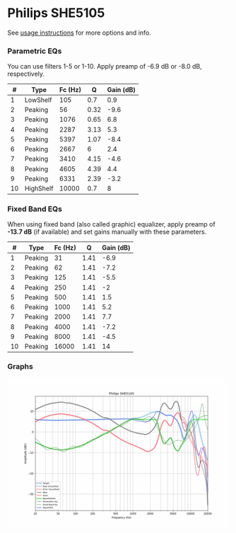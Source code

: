 # Philips SHE5105
See [usage instructions](https://github.com/jaakkopasanen/AutoEq#usage) for more options and info.

### Parametric EQs
You can use filters 1-5 or 1-10. Apply preamp of -6.9 dB or -8.0 dB, respectively.

|   # | Type      |   Fc (Hz) |    Q |   Gain (dB) |
|-----|-----------|-----------|------|-------------|
|   1 | LowShelf  |       105 | 0.7  |         0.9 |
|   2 | Peaking   |        56 | 0.32 |        -9.6 |
|   3 | Peaking   |      1076 | 0.65 |         6.8 |
|   4 | Peaking   |      2287 | 3.13 |         5.3 |
|   5 | Peaking   |      5397 | 1.07 |        -8.4 |
|   6 | Peaking   |      2667 | 6    |         2.4 |
|   7 | Peaking   |      3410 | 4.15 |        -4.6 |
|   8 | Peaking   |      4605 | 4.39 |         4.4 |
|   9 | Peaking   |      6331 | 2.39 |        -3.2 |
|  10 | HighShelf |     10000 | 0.7  |         8   |

### Fixed Band EQs
When using fixed band (also called graphic) equalizer, apply preamp of **-13.7 dB** (if available) and set gains manually with these parameters.

|   # | Type    |   Fc (Hz) |    Q |   Gain (dB) |
|-----|---------|-----------|------|-------------|
|   1 | Peaking |        31 | 1.41 |        -6.9 |
|   2 | Peaking |        62 | 1.41 |        -7.2 |
|   3 | Peaking |       125 | 1.41 |        -5.5 |
|   4 | Peaking |       250 | 1.41 |        -2   |
|   5 | Peaking |       500 | 1.41 |         1.5 |
|   6 | Peaking |      1000 | 1.41 |         5.2 |
|   7 | Peaking |      2000 | 1.41 |         7.7 |
|   8 | Peaking |      4000 | 1.41 |        -7.2 |
|   9 | Peaking |      8000 | 1.41 |        -4.5 |
|  10 | Peaking |     16000 | 1.41 |        14   |

### Graphs
![](./Philips%20SHE5105.png)
